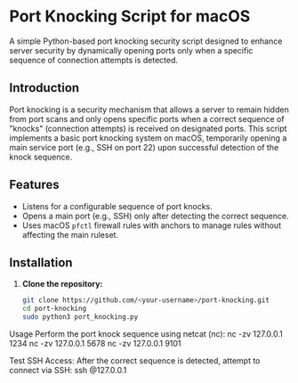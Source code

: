 # Port Knocking Script for macOS

A simple Python-based port knocking security script designed to enhance server security by dynamically opening ports only when a specific sequence of connection attempts is detected.

## Introduction

Port knocking is a security mechanism that allows a server to remain hidden from port scans and only opens specific ports when a correct sequence of "knocks" (connection attempts) is received on designated ports. This script implements a basic port knocking system on macOS, temporarily opening a main service port (e.g., SSH on port 22) upon successful detection of the knock sequence.

## Features

- Listens for a configurable sequence of port knocks.
- Opens a main port (e.g., SSH) only after detecting the correct sequence.
- Uses macOS `pfctl` firewall rules with anchors to manage rules without affecting the main ruleset.

## Installation

1. **Clone the repository:**
   ```bash
   git clone https://github.com/<your-username>/port-knocking.git
   cd port-knocking
   sudo python3 port_knocking.py

Usage
Perform the port knock sequence using netcat (nc):
nc -zv 127.0.0.1 1234
nc -zv 127.0.0.1 5678
nc -zv 127.0.0.1 9101

Test SSH Access: After the correct sequence is detected, attempt to connect via SSH:
ssh <username>@127.0.0.1

